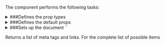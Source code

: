 The component performs the following tasks:

<details>
	<summary>###Defines the prop types

</summary>
</details>

<details>
	<summary>###Defines the default props

</summary>
</details>

<details>
	<summary>###Sets up the document `<head>`

Returns a list of meta tags and links. For the complete list of possible items

</summary>
</details>

